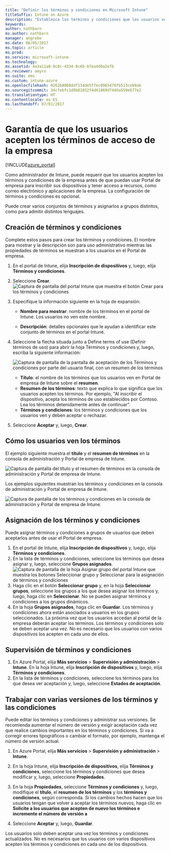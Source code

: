 ```yaml
---
title: "Definir los términos y condiciones en Microsoft Intune"
titleSuffix: Intune on Azure
description: "Establezca los términos y condiciones que los usuarios ven en el Portal de empresa de Intune. "
keywords: 
author: nathbarn
ms.author: nathbarn
manager: angrobe
ms.date: 06/05/2017
ms.topic: article
ms.prod: 
ms.service: microsoft-intune
ms.technology: 
ms.assetid: 4a3a11a8-9c0c-4334-8c6b-6fea4d0a2efb
ms.reviewer: amyro
ms.suite: ems
ms.custom: intune-azure
ms.openlocfilehash: 0262b8068ddf134de5ffec0965476fb513ceb9ab
ms.sourcegitcommit: 34cfebfc1d8b81032f4d41869d74dda559e677e2
ms.translationtype: HT
ms.contentlocale: es-ES
ms.lasthandoff: 07/01/2017
---
```

# <a name="ensure-users-accept-company-terms-for-access"></a>Garantía de que los usuarios acepten los términos de acceso de la empresa

[!INCLUDE[azure_portal](./includes/azure_portal.md)]

Como administrador de Intune, puede requerir que los usuarios acepten los términos y condiciones de la empresa antes de que puedan usar Portal de empresa para inscribir sus dispositivos y tener acceso a recursos, como correo electrónico y aplicaciones de la empresa. La configuración de términos y condiciones es opcional.

Puede crear varios conjuntos de términos y asignarlos a grupos distintos, como para admitir distintos lenguajes.

## <a name="create-terms-and-conditions"></a>Creación de términos y condiciones
Complete estos pasos para crear los términos y condiciones. El nombre para mostrar y la descripción son para uso administrativo mientras las propiedades de términos se muestran a los usuarios en el Portal de empresa.

1. En el portal de Intune, elija **Inscripción de dispositivos** y, luego, elija **Términos y condiciones**.
2. Seleccione **Crear**.
![Captura de pantalla del portal Intune que muestra el botón Crear para los términos y condiciones](media/terms-create-terms.png)
3. Especifique la información siguiente en la hoja de expansión:

   - **Nombre para mostrar**: nombre de los términos en el portal de Intune. Los usuarios no ven este nombre.

   - **Descripción**: detalles opcionales que le ayudan a identificar este conjunto de términos en el portal Intune.

4. Seleccione la flecha situada junto a Define terms of use (Definir términos de uso) para abrir la hoja Términos y condiciones y, luego, escriba la siguiente información:

   ![Captura de pantalla de la pantalla de aceptación de los Términos y condiciones por parte del usuario final, con un resumen de los términos](./media/terms-summary-create.png)

   - **Título**: el nombre de los términos que los usuarios ven en Portal de empresa de Intune sobre el **resumen**.
   - **Resumen de los términos**: texto que explica lo que significa que los usuarios acepten los términos. Por ejemplo, "Al inscribir el dispositivo, acepta los términos de uso establecidos por Contoso. Lea los términos detenidamente antes de continuar".
   - **Términos y condiciones**: los términos y condiciones que los usuarios ven y deben aceptar o rechazar.

5. Seleccione **Aceptar** y, luego, **Crear**.

## <a name="see-how-terms-are-displayed-to-your-users"></a>Cómo los usuarios ven los términos
El ejemplo siguiente muestra el **título** y el **resumen de términos** en la consola de administración y Portal de empresa de Intune.

![Captura de pantalla del título y el resumen de términos en la consola de administración y Portal de empresa de Intune.](./media/terms-summary-terms.png)

Los ejemplos siguientes muestran los términos y condiciones en la consola de administración y Portal de empresa de Intune.

![Captura de pantalla de los términos y condiciones en la consola de administración y Portal de empresa de Intune.](./media/terms-properties-terms.png)

## <a name="assign-terms-and-conditions"></a>Asignación de los términos y condiciones

Puede asignar términos y condiciones a grupos de usuarios que deben aceptarlos antes de usar el Portal de empresa.

1. En el portal de Intune, elija **Inscripción de dispositivos** y, luego, elija **Términos y condiciones**.
2. En la lista de términos y condiciones, seleccione los términos que desea asignar y, luego, seleccione **Grupos asignados**.
![Captura de pantalla de la hoja Asignar grupo del portal Intune que muestra los botones Seleccionar grupo y Seleccionar para la asignación de términos y condiciones](media/terms-assign-groups.png)
3. Haga clic en el botón **Seleccionar grupo** y, en la hoja **Seleccionar grupos**, seleccione los grupos a los que desea asignar los términos y, luego, haga clic en **Seleccionar**. No se pueden asignar términos y condiciones a los grupos dinámicos.
4. En la hoja **Grupos asignados**, haga clic en **Guardar**.  Los términos y condiciones ahora están asociados a usuarios en los grupos seleccionados. La próxima vez que los usuarios accedan al portal de la empresa deberán aceptar los términos. Los términos y condiciones solo se deben aceptar una vez. No es necesario que los usuarios con varios dispositivos los acepten en cada uno de ellos.


## <a name="monitor-terms-and-conditions"></a>Supervisión de términos y condiciones

1. En Azure Portal, elija **Más servicios** > **Supervisión y administración** > **Intune**. En la hoja Intune, elija **Inscripción de dispositivos** y, luego, elija **Términos y condiciones**.
2. En la lista de términos y condiciones, seleccione los términos para los que desea ver aceptación y, luego, seleccione **Estados de aceptación**.

## <a name="work-with-multiple-versions-of-terms-and-conditions"></a>Trabajar con varias versiones de los términos y las condiciones
Puede editar los términos y condiciones y administrar sus versiones. Se recomienda aumentar el número de versión y exigir aceptación cada vez que realice cambios importantes en los términos y condiciones. Si va a corregir errores tipográficos o cambiar el formato, por ejemplo, mantenga el número de versión actual.

1. En Azure Portal, elija **Más servicios** > **Supervisión y administración** > **Intune**.

2. En la hoja Intune, elija **Inscripción de dispositivos**, elija **Términos y condiciones**, seleccione los términos y condiciones que desea modificar y, luego, seleccione **Propiedades**.

4. En la hoja **Propiedades**, seleccione **Términos y condiciones** y, luego, modifique el **título**, el **resumen de los términos** y los **términos y condiciones**, según corresponda. Si los cambios hechos hacen que los usuarios tengan que volver a aceptar los términos nuevos, haga clic en **Solicite a los usuarios que acepten de nuevo los términos e incremente el número de versión a** 

4.  Seleccione **Aceptar** y, luego, **Guardar**.

Los usuarios solo deben aceptar una vez los términos y condiciones actualizados. No es necesarios que los usuarios con varios dispositivos acepten los términos y condiciones en cada uno de los dispositivos.
